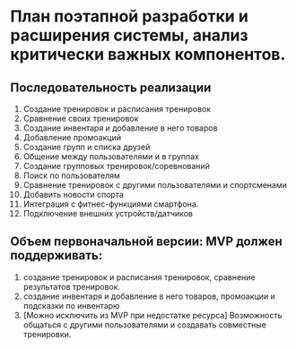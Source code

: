 #  План поэтапной разработки и расширения системы, анализ критически важных компонентов.

## Последовательность реализации
  1. Создание тренировок и расписания тренировок
  2. Сравнение своих тренировок
  3. Создание инвентаря и добавление в него товаров
  4. Добавление промоакций
  5. Создание групп и списка друзей
  6. Общение между пользователями и в группах
  7. Создание групповых тренировок/соревнований
  8. Поиск по пользователям
  9. Сравнение тренировок с другими пользователями и спортсменами
  10. Добавить новости спорта
  11. Интеграция с фитнес-функциями смартфона.
  12. Подключение внешних устройств/датчиков
## Объем первоначальной версии: MVP должен поддерживать:
  1. создание тренировок и расписания тренировок, сравнение результатов тренировок.
  2. создание инвентаря и добавление в него товаров, промоакции и подсказки по инвентарю
  3. [Можно исключить из MVP при недостатке ресурса] Возможность общаться с другими пользователями и создавать совместные тренировки.
